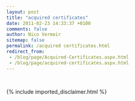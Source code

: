 ```yaml
---
layout: post
title: "acquired certificates"
date: 2011-02-23 14:33:37 +0100
comments: false
author: Nico Vermeir
sitemap: false
permalink: /acquired certificates.html
redirect_from:
 - /blog/page/Acquired-Certificates.aspx.html
 - /blog/page/acquired-certificates.aspx.html
---
```

<p><span style="font-size: small;"><br /></span></p>
{% include imported_disclaimer.html %}
